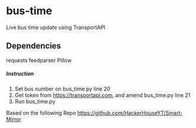 # bus-time
Live bus time update using TransportAPI

## Dependencies
requests
feedparser
Pillow

##### Instruction 
1) Set bus number on bus_time.py line 20 
2) Get token from https://transportapi.com, and amend bus_time.py line 21
3) Run bus_time.py

Based on the following Repo
https://github.com/HackerHouseYT/Smart-Mirror